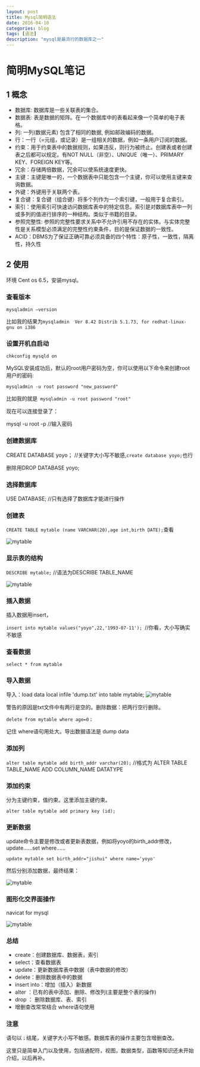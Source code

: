 ```yaml
---
layout: post
title: Mysql简明语法
date: 2016-04-10
categories: blog
tags: [语法]
description: "mysql是最流行的数据库之一"
---
```

# 简明MySQL笔记

## 1 概念

- 数据库: 数据库是一些关联表的集合。
- 数据表: 表是数据的矩阵。在一个数据库中的表看起来像一个简单的电子表格。
- 列: 一列(数据元素) 包含了相同的数据, 例如邮政编码的数据。
- 行：一行（=元组，或记录）是一组相关的数据，例如一条用户订阅的数据。
- 约束：用于约束表中的数据规则，如果违反，则行为被终止。创建表或者创建表之后都可以规定。有NOT NULL（非空）、UNIQUE（唯一）、PRIMARY KEY、FOREIGN KEY等。
- 冗余：存储两倍数据，冗余可以使系统速度更快。
- 主键：主键是唯一的，一个数据表中只能包含一个主键，你可以使用主键来查询数据。
- 外键：外键用于关联两个表。
- 复合键：复合键（组合键）将多个列作为一个索引键，一般用于复合索引。
- 索引：使用索引可快速访问数据库表中的特定信息。索引是对数据库表中一列或多列的值进行排序的一种结构。类似于书籍的目录。
- 参照完整性: 参照的完整性要求关系中不允许引用不存在的实体。与实体完整性是关系模型必须满足的完整性约束条件，目的是保证数据的一致性。
- ACID：DBMS为了保证正确可靠必须具备的四个特性：原子性，一致性，隔离性，持久性

## 2 使用
环境 Cent os 6.5，安装mysql。

### 查看版本
`mysqladmin –version`

比如我的结果为`mysqladmin  Ver 8.42 Distrib 5.1.73, for redhat-linux-gnu on i386`

### 设置开机自启动
`chkconfig mysqld on`

MySQL安装成功后，默认的root用户密码为空，你可以使用以下命令来创建root用户的密码:

`mysqladmin -u root password "new_password"`

比如我的就是` mysqladmin -u root password "root"`

现在可以连接登录了：

mysql -u root -p    //输入密码

### 创建数据库

CREATE DATABASE yoyo；       //关键字大小写不敏感,`create database yoyo;`也行

删除用DROP DATABASE yoyo;

###  选择数据库

USE DATABASE;    //只有选择了数据库才能进行操作

### 创建表

`CREATE TABLE mytable (name VARCHAR(20),age int,birth DATE);`查看

 ![mytable](http://7xsx6z.com2.z0.glb.clouddn.com/show-tables.png)

### 显示表的结构

`DESCRIBE mytable;`   //语法为DESCRIBE TABLE_NAME

![mytable](http://7xsx6z.com2.z0.glb.clouddn.com/show-tables.png)

### 插入数据

插入数据用insert，

`insert into mytable values("yoyo",22,'1993-07-11'); `//你看，大小写确实不敏感

### 查看数据
`select * from mytable`

### 导入数据

导入：load data local infile 'dump.txt' into table mytable;
  ![mytable](http://7xsx6z.com2.z0.glb.clouddn.com/reselect-mytable.png)

警告的原因是txt文件中有两行是空的。删除数据：把两行空行删除。

`delete from mytable where age=0；`

记住 where语句用处大。导出数据语法是 dump data

### 添加列
`alter table mytable add birth_addr varchar(20);`  //格式为 ALTER TABLE TABLE_NAME ADD COLUMN_NAME DATATYPE

### 添加约束
分为主键约束，值约束。这里添加主键约束。

`alter table mytable add primary key (id);`

### 更新数据

update命令主要是修改或者更新表数据，例如将yoyo的birth_addr修改，update……set where……

`update mytable set birth_addr="jishui" where name='yoyo'`

然后分别添加数据，最终结果：

 ![mytable](http://7xsx6z.com2.z0.glb.clouddn.com/final-select.png)

### 图形化交界面操作
navicat for mysql

![mytable](http://7xsx6z.com2.z0.glb.clouddn.com/navicat.png)

### 总结
- create：创建数据库、数据表，索引
- select：查看数据表
- update：更新数据库表中数据（表中数据的修改）
- delete：删除数据表中的数据
- insert into：增加（插入）新数据
- alter ：已有的表中添加、删除、修改列(主要是整个表的操作)
- drop ： 删除数据库、表、索引
- 增删查改常常结合 where语句使用

### 注意
语句以`；`结尾，关键字大小写不敏感。数据库表的操作主要包含增删查改。

这里只是简单入门以及使用，包括通配符，视图，数据类型，函数等知识还未开始介绍，以后再补。

